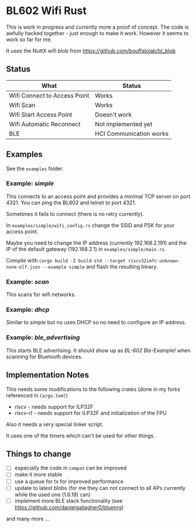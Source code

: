 # BL602 Wifi Rust

This is work in progress and currently more a proof of concept.
The code is awfully hacked together - just enough to make it work. However it seems to work so far for me.

It uses the NuttX wifi blob from https://github.com/bouffalolab/bl_blob

## Status

|What|Status|
|---|---|
|Wifi Connect to Access Point|Works|
|Wifi Scan|Works|
|Wifi Start Access Point|Doesn't work|
|Wifi Automatic Reconnect|Not implemented yet|
|BLE|HCI Communication works|

## Examples

See the `examples` folder.

### Example: _simple_

This connects to an access point and provides a minimal TCP server on port 4321.
You can ping the BL602 and telnet to port 4321.

Sometimes it fails to connect (there is no retry currently).

In `examples/simple/wifi_config.rs` change the SSID and PSK for your access point. 

Maybe you need to change the IP address (currently 192.168.2.191) and the IP of the default gateway (192.168.2.1) in `examples/simple/main.rs`.

Compile with `cargo build -Z build-std --target riscv32imfc-unknown-none-elf.json --example simple` and flash the resulting binary.

### Example: _scan_

This scans for wifi networks.

### Example: _dhcp_

Similar to _simple_ but no uses DHCP so no need to configure an IP address.

### Example: _ble_advertising_

This starts BLE advertising. It should show up as _BL-602 Ble-Example!_ when scanning for Bluetooth devices.

## Implementation Notes

This needs some modifications to the following crates (done in my forks referenced in `Cargo.toml`)
- _riscv_ - needs support for ILP32F
- _riscv-rt_ - needs support for ILP32F and initialization of the FPU

Also it needs a very special linker script.

It uses one of the timers which can't be used for other things.

## Things to change

- [ ] especially the code in `compat` can be improved
- [ ] make it more stable
- [ ] use a queue for tx for improved performance
- [ ] update to latest blobs (for me they can not connect to all APs currently while the used one (1.6.19) can)
- [ ] implement more BLE stack functionality (see https://github.com/danielgallagher0/bluenrg)

and many more ...
